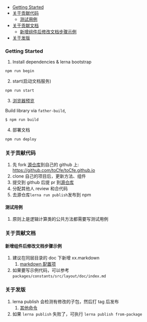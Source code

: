 - [Getting Started](#getting-started)
- [关于贡献代码](#关于贡献代码)
  - [测试用例](#测试用例)
- [关于贡献文档](#关于贡献文档)
  - [新增组件后修改文档步骤示例](#新增组件后修改文档步骤示例)
- [关于发版](#关于发版)

### Getting Started

1. Install dependencies & lerna bootstrap

```bash
npm run begin
```

2. start(启动文档服务)

```bash
npm run start
```

3. [浏览器预览](http://localhost:8000)

Build library via `father-build`,

```bash
$ npm run build
```

4. 部署文档

```js
npm run deploy
```

### 关于贡献代码

1. 先 fork [源仓库](https://github.com/toCfe/toCfe.github.io)到自己的 github 上: https://github.com/toCfe/toCfe.github.io
2. clone 自己的项目后，更新方法、组件
3. 提交到 github 后提 pr 到[源仓库](https://github.com/toCfe/toCfe.github.io)
4. 分配其他人 review 和合代码
5. 去源仓库`lerna run publish`发布到 npm

#### 测试用例

1. 原则上是逻辑计算类的公共方法都需要写测试用例

### 关于贡献文档

#### 新增组件后修改文档步骤示例

1. 建议在同层目录的 doc 下新增 xx.markdown
   1. [markdown 配置项](https://d.umijs.org/zh-CN/config/frontmatter#markdown-%E9%85%8D%E7%BD%AE%E9%A1%B9)
2. 如果要写示例代码，可以参考`packages/constants/src/layout/doc/index.md`

### 关于发版

1. lerna publish 会检测有修改的子包，然后打 tag 后发布
   1. [其他命令](http://www.febeacon.com/lerna-docs-zh-cn/routes/commands/publish.html#from-git)
2. 如果 `lerna publish` 失败了，可执行 `lerna publish from-package`
